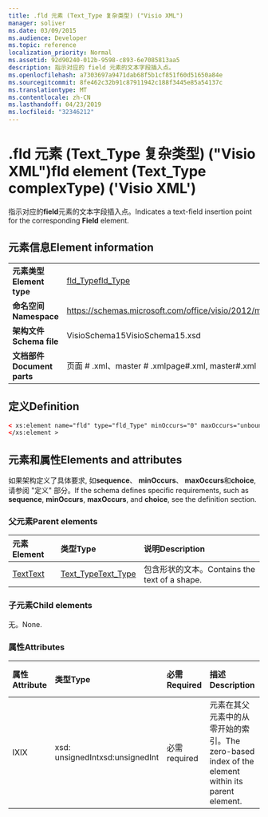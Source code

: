```yaml
---
title: .fld 元素 (Text_Type 复杂类型) ("Visio XML")
manager: soliver
ms.date: 03/09/2015
ms.audience: Developer
ms.topic: reference
localization_priority: Normal
ms.assetid: 92d90240-012b-9598-c893-6e7085813aa5
description: 指示对应的 field 元素的文本字段插入点。
ms.openlocfilehash: a7303697a9471dab68f5b1cf851f60d51650a84e
ms.sourcegitcommit: 8fe462c32b91c87911942c188f3445e85a54137c
ms.translationtype: MT
ms.contentlocale: zh-CN
ms.lasthandoff: 04/23/2019
ms.locfileid: "32346212"
---
```

# <a name="fld-element-texttype-complextype-visio-xml"></a><span data-ttu-id="d2707-103">.fld 元素 (Text_Type 复杂类型) ("Visio XML")</span><span class="sxs-lookup"><span data-stu-id="d2707-103">fld element (Text_Type complexType) ('Visio XML')</span></span>

<span data-ttu-id="d2707-104">指示对应的**field**元素的文本字段插入点。</span><span class="sxs-lookup"><span data-stu-id="d2707-104">Indicates a text-field insertion point for the corresponding **Field** element.</span></span> 
  
## <a name="element-information"></a><span data-ttu-id="d2707-105">元素信息</span><span class="sxs-lookup"><span data-stu-id="d2707-105">Element information</span></span>

|||
|:-----|:-----|
|<span data-ttu-id="d2707-106">**元素类型**</span><span class="sxs-lookup"><span data-stu-id="d2707-106">**Element type**</span></span> <br/> |[<span data-ttu-id="d2707-107">fld_Type</span><span class="sxs-lookup"><span data-stu-id="d2707-107">fld_Type</span></span>](fld_type-complextypevisio-xml.md) <br/> |
|<span data-ttu-id="d2707-108">**命名空间**</span><span class="sxs-lookup"><span data-stu-id="d2707-108">**Namespace**</span></span> <br/> |https://schemas.microsoft.com/office/visio/2012/main  <br/> |
|<span data-ttu-id="d2707-109">**架构文件**</span><span class="sxs-lookup"><span data-stu-id="d2707-109">**Schema file**</span></span> <br/> |<span data-ttu-id="d2707-110">VisioSchema15</span><span class="sxs-lookup"><span data-stu-id="d2707-110">VisioSchema15.xsd</span></span>  <br/> |
|<span data-ttu-id="d2707-111">**文档部件**</span><span class="sxs-lookup"><span data-stu-id="d2707-111">**Document parts**</span></span> <br/> |<span data-ttu-id="d2707-112">页面 # .xml、master # .xml</span><span class="sxs-lookup"><span data-stu-id="d2707-112">page#.xml, master#.xml</span></span>  <br/> |
   
## <a name="definition"></a><span data-ttu-id="d2707-113">定义</span><span class="sxs-lookup"><span data-stu-id="d2707-113">Definition</span></span>

```XML
< xs:element name="fld" type="fld_Type" minOccurs="0" maxOccurs="unbounded" >
</xs:element >
```

## <a name="elements-and-attributes"></a><span data-ttu-id="d2707-114">元素和属性</span><span class="sxs-lookup"><span data-stu-id="d2707-114">Elements and attributes</span></span>

<span data-ttu-id="d2707-115">如果架构定义了具体要求, 如**sequence**、 **minOccurs**、 **maxOccurs**和**choice**, 请参阅 "定义" 部分。</span><span class="sxs-lookup"><span data-stu-id="d2707-115">If the schema defines specific requirements, such as **sequence**, **minOccurs**, **maxOccurs**, and **choice**, see the definition section.</span></span> 
  
### <a name="parent-elements"></a><span data-ttu-id="d2707-116">父元素</span><span class="sxs-lookup"><span data-stu-id="d2707-116">Parent elements</span></span>

|<span data-ttu-id="d2707-117">**元素**</span><span class="sxs-lookup"><span data-stu-id="d2707-117">**Element**</span></span>|<span data-ttu-id="d2707-118">**类型**</span><span class="sxs-lookup"><span data-stu-id="d2707-118">**Type**</span></span>|<span data-ttu-id="d2707-119">**说明**</span><span class="sxs-lookup"><span data-stu-id="d2707-119">**Description**</span></span>|
|:-----|:-----|:-----|
|[<span data-ttu-id="d2707-120">Text</span><span class="sxs-lookup"><span data-stu-id="d2707-120">Text</span></span>](text-element-shapesheet_type-complextypevisio-xml.md) <br/> |[<span data-ttu-id="d2707-121">Text_Type</span><span class="sxs-lookup"><span data-stu-id="d2707-121">Text_Type</span></span>](text_type-complextypevisio-xml.md) <br/> |<span data-ttu-id="d2707-122">包含形状的文本。</span><span class="sxs-lookup"><span data-stu-id="d2707-122">Contains the text of a shape.</span></span>  <br/> |
   
### <a name="child-elements"></a><span data-ttu-id="d2707-123">子元素</span><span class="sxs-lookup"><span data-stu-id="d2707-123">Child elements</span></span>

<span data-ttu-id="d2707-124">无。</span><span class="sxs-lookup"><span data-stu-id="d2707-124">None.</span></span>
  
### <a name="attributes"></a><span data-ttu-id="d2707-125">属性</span><span class="sxs-lookup"><span data-stu-id="d2707-125">Attributes</span></span>

|<span data-ttu-id="d2707-126">**属性**</span><span class="sxs-lookup"><span data-stu-id="d2707-126">**Attribute**</span></span>|<span data-ttu-id="d2707-127">**类型**</span><span class="sxs-lookup"><span data-stu-id="d2707-127">**Type**</span></span>|<span data-ttu-id="d2707-128">**必需**</span><span class="sxs-lookup"><span data-stu-id="d2707-128">**Required**</span></span>|<span data-ttu-id="d2707-129">**描述**</span><span class="sxs-lookup"><span data-stu-id="d2707-129">**Description**</span></span>|<span data-ttu-id="d2707-130">**可能的值**</span><span class="sxs-lookup"><span data-stu-id="d2707-130">**Possible values**</span></span>|
|:-----|:-----|:-----|:-----|:-----|
|<span data-ttu-id="d2707-131">IX</span><span class="sxs-lookup"><span data-stu-id="d2707-131">IX</span></span>  <br/> |<span data-ttu-id="d2707-132">xsd: unsignedInt</span><span class="sxs-lookup"><span data-stu-id="d2707-132">xsd:unsignedInt</span></span>  <br/> |<span data-ttu-id="d2707-133">必需</span><span class="sxs-lookup"><span data-stu-id="d2707-133">required</span></span>  <br/> |<span data-ttu-id="d2707-134">元素在其父元素中的从零开始的索引。</span><span class="sxs-lookup"><span data-stu-id="d2707-134">The zero-based index of the element within its parent element.</span></span>  <br/> |<span data-ttu-id="d2707-135">xsd: unsignedInt 类型的值。</span><span class="sxs-lookup"><span data-stu-id="d2707-135">Values of the xsd:unsignedInt type.</span></span>  <br/> |
   

